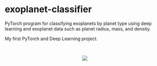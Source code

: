 # exoplanet-classifier
PyTorch program for classifying exoplanets by planet type using deep learning and exoplanet data such as planet radius, mass, and density.

My first PyTorch and Deep Learning project.

<br>

<p align="center">
  <img src="https://upload.wikimedia.org/wikipedia/commons/9/96/Pytorch_logo.png"/>
</p>
